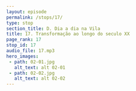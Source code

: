 ```yaml
---
layout: episode
permalink: /stops/17/
type: stop
section_title: D. Dia a dia na Vila
title: 17. Transformação ao longo do seculo XX
page_rank: 17
stop_id: 17
audio_file: 17.mp3
hero_images:
 - path: 02-01.jpg
   alt_text: alt 02-01
 - path: 02-02.jpg
   alt_text: alt 02-02
---
```

